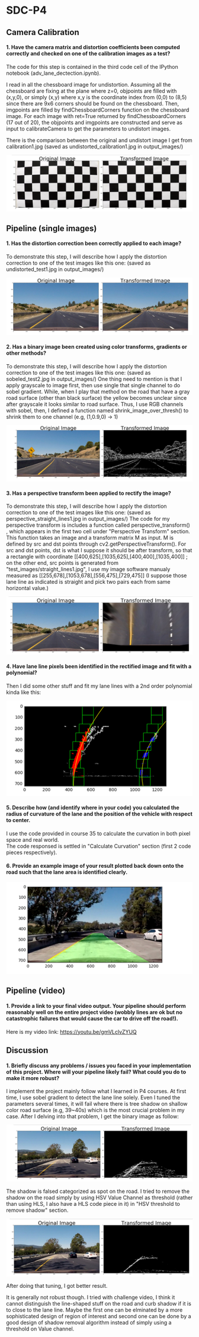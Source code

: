 # SDC-P4

## Camera Calibration
#### 1. Have the camera matrix and distortion coefficients been computed correctly and checked on one of the calibration images as a test?

The code for this step is contained in the third code cell of the IPython notebook (adv_lane_dectection.ipynb).

I read in all the chessboard image for undistortion. Assuming all the chessboard are fixing at the plane where z=0, objpoints are filled with (x,y,0), or simply (x,y) where x,y is the coordinate index from (0,0) to (8,5) since there are 9x6 corners should be found on the chessboard. Then, imgpoints are filled by findChessboardCorners function on the chessboard image. For each image with ret=True returned by findChessboardCorners (17 out of 20), the objpoints and imgpoints are constructed and serve as input to calibrateCamera to get the parameters to undistort images.

There is the comparison between the original and undistort image I get from calibration1.jpg (saved as undistorted_calibration1.jpg in output_images/)  

![alt tag](https://raw.githubusercontent.com/qitong/SDC-P4/master/output_images/comparison_undistort.png)

## Pipeline (single images)

#### 1. Has the distortion correction been correctly applied to each image?

To demonstrate this step, I will describe how I apply the distortion correction to one of the test images like this
one: (saved as undistorted_test1.jpg in output_images/)

![alt tag](https://raw.githubusercontent.com/qitong/SDC-P4/master/output_images/undistort_test1_comparison.png)

#### 2. Has a binary image been created using color transforms, gradients or other methods?

To demonstrate this step, I will describe how I apply the distortion correction to one of the test images like this
one: (saved as sobeled_test2.jpg in output_images/)
One thing need to mention is that I apply grayscale to image first, then use single that single channel to do sobel gradient. While, when I play that method on the road that have a gray road surface (other than black surface) the yellow becomes unclear since after grayscale it looks similar to road surface. Thus, I use RGB channels with sobel, then, I defined a function named shrink_image_over_thresh() to shrink them to one channel (e.g, (1,0.9,0) -> 1)  

![alt tag](https://raw.githubusercontent.com/qitong/SDC-P4/master/output_images/sobel_comparison.png)

#### 3. Has a perspective transform been applied to rectify the image?

To demonstrate this step, I will describe how I apply the distortion correction to one of the test images like this
one: (saved as perspective_straight_lines1.jpg in output_images/)
The code for my perspective transform is includes a function called perspective_transform() , which appears in the first two cell under "Perspective Transform" section. This function takes an image and a transform matrix M as input. M is defined by src and dst points through cv2.getPerspectiveTransform(). For src and dst points, dst is what I suppose it should be after transform, so that a rectangle with coordinate [[400,625],[1035,625],[400,400],[1035,400]] ; on the other end, src points is generated from "test_images/straight_lines1.jpg", I use my image software manualy measured as [[255,678],[1053,678],[556,475],[729,475]] (I suppose those lane line as indicated is straight and pick two pairs each from same horizontal value.)

![alt tag](https://raw.githubusercontent.com/qitong/SDC-P4/master/output_images/perspective_comparison.png)

#### 4. Have lane line pixels been identified in the rectified image and fit with a polynomial?
Then I did some other stuff and fit my lane lines with a 2nd order polynomial kinda like this:

![alt tag](https://raw.githubusercontent.com/qitong/SDC-P4/master/output_images/polyfit_demonstration.png)

#### 5. Describe how (and identify where in your code) you calculated the radius of curvature of the lane and the position of the vehicle with respect to center.

I use the code provided in course 35 to calculate the curvation in both pixel space and real world.  
The code responsed is settled in "Calculate Curvation" section (first 2 code pieces respectively).

#### 6. Provide an example image of your result plotted back down onto the road such that the lane area is identified clearly.

![alt tag](https://raw.githubusercontent.com/qitong/SDC-P4/master/output_images/drawback_on_road_demonstration.png)

## Pipeline (video)
#### 1. Provide a link to your final video output. Your pipeline should perform reasonably well on the entire project video (wobbly lines are ok but no catastrophic failures that would cause the car to drive off the road!).  

Here is my video link: https://youtu.be/gmVLclvZYUQ

## Discussion
#### 1. Briefly discuss any problems / issues you faced in your implementation of this project. Where will your pipeline likely fail? What could you do to make it more robust?  

I implement the project mainly follow what I learned in P4 courses. 
At first time, I use sobel gradient to detect the lane line solely. Even I tuned the parameters several times, it will fail where there is tree shadow on shallow color road surface (e.g, 39~40s) which is the most crucial problem in my case. After I delving into that problem, I get the binary image as follow:  

![alt tag](https://raw.githubusercontent.com/qitong/SDC-P4/master/output_images/pure_sobel_binary.png)

The shadow is falsed categorized as spot on the road. I tried to remove the shadow on the road simply by using HSV Value Channel as threshold (rather than using HLS, I also have a HLS code piece in it) in "HSV threshold to remove shadow" section.

![alt tag](https://raw.githubusercontent.com/qitong/SDC-P4/master/output_images/with_HSV_binary.png)

After doing that tuning, I got better result.

It is generally not robust though. I tried with challenge video, I think it cannot distinguish the line-shaped stuff on the road and curb shadow if it is to close to the lane line. Maybe the first one can be elminated by a more sophisticated design of region of interest and second one can be done by a good design of shadow removal algorithm instead of simply using a threshold on Value channel.
